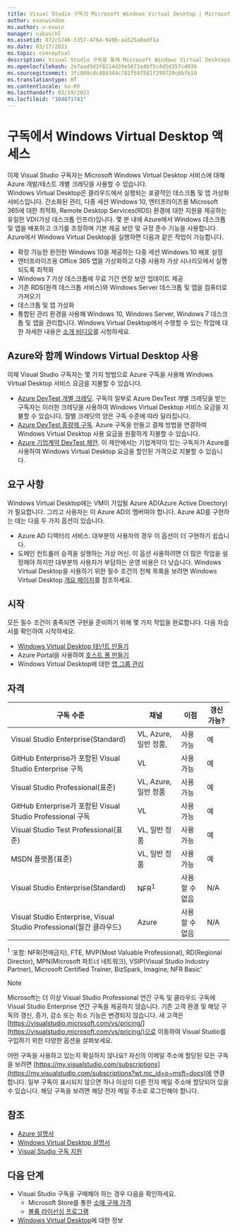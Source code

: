 ```yaml
---
title: Visual Studio 구독의 Microsoft Windows Virtual Desktop | Microsoft Docs
author: evanwindom
ms.author: v-evwin
manager: cabuschl
ms.assetid: 872c5746-5357-4764-949b-aa525a0adf1a
ms.date: 03/17/2021
ms.topic: conceptual
description: Visual Studio 구독을 통해 Microsoft Windows Virtual Desktop을 활용할 수 있는 방법을 알아봅니다.
ms.openlocfilehash: 2e7aad5d3f8214d39e5671e4bf5c4d5d357cd930
ms.sourcegitcommit: 3fc099cdc484344c781f597581f299729c6bfb10
ms.translationtype: HT
ms.contentlocale: ko-KR
ms.lasthandoff: 03/19/2021
ms.locfileid: "104671741"
---
```

# <a name="access-windows-virtual-desktop-in-subscriptions"></a>구독에서 Windows Virtual Desktop 액세스 
이제 Visual Studio 구독자는 Microsoft Windows Virtual Desktop 서비스에 대해 Azure 개발/테스트 개별 크레딧을 사용할 수 있습니다.  
Windows Virtual Desktop은 클라우드에서 실행되는 포괄적인 데스크톱 및 앱 가상화 서비스입니다. 간소화된 관리, 다중 세션 Windows 10, 엔터프라이즈용 Microsoft 365에 대한 최적화, Remote Desktop Services(RDS) 환경에 대한 지원을 제공하는 유일한 VDI(가상 데스크톱 인프라)입니다. 몇 분 내에 Azure에서 Windows 데스크톱 및 앱을 배포하고 크기를 조정하며 기본 제공 보안 및 규정 준수 기능을 사용합니다.
Azure에서 Windows Virtual Desktop을 실행하면 다음과 같은 작업이 가능합니다.
- 확장 가능한 완전한 Windows 10을 제공하는 다중 세션 Windows 10 배포 설정
- 엔터프라이즈용 Office 365 앱을 가상화하고 다중 사용자 가상 시나리오에서 실행되도록 최적화
- Windows 7 가상 데스크톱에 무료 기간 연장 보안 업데이트 제공
- 기존 RDS(원격 데스크톱 서비스)와 Windows Server 데스크톱 및 앱을 컴퓨터로 가져오기
- 데스크톱 및 앱 가상화
- 통합된 관리 환경을 사용해 Windows 10, Windows Server, Windows 7 데스크톱 및 앱을 관리합니다. Windows Virtual Desktop에서 수행할 수 있는 작업에 대한 자세한 내용은 [소개 비디오](/azure/virtual-desktop/overview)를 시청하세요.

## <a name="use-windows-virtual-desktop-with-azure"></a>Azure와 함께 Windows Virtual Desktop 사용 
이제 Visual Studio 구독자는 몇 가지 방법으로 Azure 구독을 사용해 Windows Virtual Desktop 서비스 요금을 지불할 수 있습니다.
- [Azure DevTest 개별 크레딧](vs-azure.md).  구독의 일부로 Azure DevTest 개별 크레딧을 받는 구독자는 이러한 크레딧을 사용하여 Windows Virtual Desktop 서비스 요금을 지불할 수 있습니다.  월별 크레딧의 양은 구독 수준에 따라 달라집니다.
- [Azure DevTest 종량제 구독](vs-azure-payg.md).  Azure 구독을 만들고 결제 방법을 연결하여 Windows Virtual Desktop 사용 요금을 원활하게 지불할 수 있습니다. 
- [Azure 기업계약 DevTest 제안](azure-ea-devtest.md).  이 제안에서는 기업계약이 있는 구독자가 Azure를 사용하여 Windows Virtual Desktop 요금을 할인된 가격으로 지불할 수 있습니다. 

## <a name="requirements"></a>요구 사항
Windows Virtual Desktop에는 VM이 가입될 Azure AD(Azure Active Directory)가 필요합니다.  그리고 사용자는 이 Azure AD의 멤버여야 합니다.  Azure AD를 구현하는 데는 다음 두 가지 옵션이 있습니다.
- Azure AD 디렉터리 서비스.  대부분의 사용자의 경우 이 옵션이 더 구현하기 쉽습니다.
- 도메인 컨트롤러 승격을 실행하는 가상 머신.  이 옵션 사용하려면 더 많은 작업을 설정해야 하지만 대부분의 사용자가 부담하는 운영 비용은 더 낮습니다.
Windows Virtual Desktop을 사용하기 위한 필수 조건의 전체 목록을 보려면 Windows Virtual Desktop [개요 페이지](/azure/virtual-desktop/overview#requirements)를 참조하세요. 

## <a name="get-started"></a>시작 
모든 필수 조건이 충족되면 구현을 준비하기 위해 몇 가지 작업을 완료합니다.  다음 자습서를 확인하여 시작하세요.
- [Windows Virtual Desktop 테넌트 만들기](/azure/virtual-desktop/virtual-desktop-fall-2019/tenant-setup-azure-active-directory)
- Azure Portal을 사용하여 [호스트 풀 만들기](/azure/virtual-desktop/create-host-pools-azure-marketplace)
- Windows Virtual Desktop에 대한 [앱 그룹 관리](/azure/virtual-desktop/manage-app-groups)

## <a name="eligibility"></a>자격
| 구독 수준                                                 |     채널                                            | 이점                                                          | 갱신 가능?    |
|--------------------------------------------------------------------|---------------------------------------------------------|------------------------------------------------------------------|---------------|
| Visual Studio Enterprise(Standard)   | VL, Azure, 일반 정품, | 사용 가능|  예          |
| GitHub Enterprise가 포함된 Visual Studio Enterprise 구독  | VL | 사용 가능|  예          |
| Visual Studio Professional(표준) | VL, Azure, 일반 정품                                       | 사용 가능                                                             |  예             |
| GitHub Enterprise가 포함된 Visual Studio Professional 구독 | VL                                       | 사용 가능                                        |  예           |
| Visual Studio Test Professional(표준)                         | VL, 일반 정품                                              | 사용 가능|  예          |
| MSDN 플랫폼(표준)                                          | VL, 일반 정품                                              | 사용 가능                                         |  예          |
| Visual Studio Enterprise(Standard)  | NFR<sup>1</sup> |사용할 수 없음  | N/A |
| Visual Studio Enterprise, Visual Studio Professional(월간 클라우드) | Azure | 사용할 수 없음 | N/A |

<sup>1</sup> ‘포함: NFR(전매금지), FTE, MVP(Most Valuable Professional), RD(Regional Director), MPN(Microsoft 파트너 네트워크), VSIP(Visual Studio Industry Partner), Microsoft Certified Trainer, BizSpark, Imagine, NFR Basic’

> [!NOTE]
> Microsoft는 더 이상 Visual Studio Professional 연간 구독 및 클라우드 구독에 Visual Studio Enterprise 연간 구독을 제공하지 않습니다. 기존 고객 환경 및 해당 구독의 갱신, 증가, 감소 또는 취소 기능은 변경되지 않습니다. 새 고객은 [https://visualstudio.microsoft.com/vs/pricing/](https://visualstudio.microsoft.com/vs/pricing/)으로 이동하여 Visual Studio를 구입하기 위한 다양한 옵션을 살펴보세요.

어떤 구독을 사용하고 있는지 확실하지 않나요?  자신의 이메일 주소에 할당된 모든 구독을 보려면 [https://my.visualstudio.com/subscriptions](https://my.visualstudio.com/subscriptions?wt.mc_id=o~msft~docs)에 연결합니다. 일부 구독이 표시되지 않으면 하나 이상이 다른 전자 메일 주소에 할당되어 있을 수 있습니다.  해당 구독을 보려면 해당 전자 메일 주소로 로그인해야 합니다.

## <a name="see-also"></a>참조
- [Azure 설명서](/azure/)
- [Windows Virtual Desktop 설명서](/azure/virtual-desktop/)
- [Visual Studio 구독 지원](https://my.visualstudio.com/gethelp)

## <a name="next-steps"></a>다음 단계
-   Visual Studio 구독을 구매해야 하는 경우 다음을 확인하세요.
     - Microsoft Store를 통한 [소매 구매 가격](https://visualstudio.microsoft.com/vs/pricing/)
     - [볼륨 라이선싱 프로그램](https://www.microsoft.com/licensing/default)
-   [Windows Virtual Desktop](/azure/virtual-desktop/overview)에 대한 정보